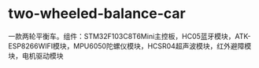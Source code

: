 # two-wheeled-balance-car
一款两轮平衡车。组件：STM32F103C8T6Mini主控板，HC05蓝牙模块，ATK-ESP8266WIFI模块，MPU6050陀螺仪模块，HCSR04超声波模块，红外避障模块，电机驱动模块
